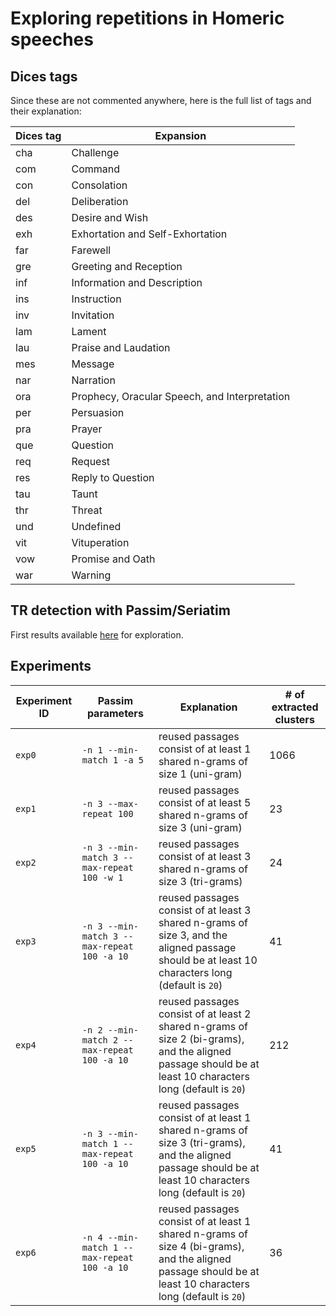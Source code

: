 # Exploring repetitions in Homeric speeches

## Dices tags

Since these are not commented anywhere, here is the full list of tags and their explanation:

| Dices tag      | Expansion |
| ----------- | ----------- |
| cha         | Challenge |
| com | Command |
| con | Consolation|
| del | Deliberation|
| des | Desire and Wish|
| exh | Exhortation and Self-Exhortation|
| far | Farewell|
| gre | Greeting and Reception|
| inf | Information and Description|
| ins | Instruction|
| inv | Invitation |
| lam | Lament |
| lau | Praise and Laudation |
| mes | Message|
| nar | Narration|
| ora | Prophecy, Oracular Speech, and Interpretation|
| per | Persuasion|
| pra | Prayer|
| que | Question|
| req | Request|
| res | Reply to Question|
| tau | Taunt|
| thr | Threat|
| und | Undefined|
| vit | Vituperation|
| vow | Promise and Oath|
| war | Warning|

## TR detection with Passim/Seriatim

First results available [here](https://docs.google.com/spreadsheets/d/1Aa0YiP9nzp-58UZ6u1dtRxNCAxoCdroQuWEhGIcZfoI/edit#gid=928319534) for exploration. 

## Experiments

| Experiment ID     | Passim parameters | Explanation  | \# of extracted clusters |
| ----------- | ----------- |----------|------------|
| `exp0`      | `-n 1 --min-match 1 -a 5` | reused passages consist of at least 1 shared n-grams of size 1 (uni-gram) | 1066 |
| `exp1`| `-n 3 --max-repeat 100`|reused passages consist of at least 5 shared n-grams of size 3 (uni-gram)|23|
| `exp2`|`-n 3 --min-match 3 --max-repeat 100 -w 1`|reused passages consist of at least 3 shared n-grams of size 3 (tri-grams)|24|
| `exp3`|`-n 3 --min-match 3 --max-repeat 100 -a 10`|reused passages consist of at least 3 shared n-grams of size 3, and the aligned passage should be at least 10 characters long (default is `20`)|41|
| `exp4`|`-n 2 --min-match 2 --max-repeat 100 -a 10`|reused passages consist of at least 2 shared n-grams of size 2 (bi-grams), and the aligned passage should be at least 10 characters long (default is `20`)|212|
| `exp5`|`-n 3 --min-match 1 --max-repeat 100 -a 10`|reused passages consist of at least 1 shared n-grams of size 3 (tri-grams), and the aligned passage should be at least 10 characters long (default is `20`)|41|
| `exp6`|`-n 4 --min-match 1 --max-repeat 100 -a 10`|reused passages consist of at least 1 shared n-grams of size 4 (bi-grams), and the aligned passage should be at least 10 characters long (default is `20`)|36|
